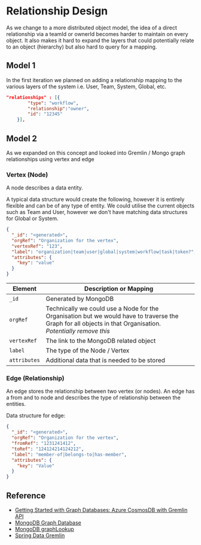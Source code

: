 # Relationship Design

As we change to a more distributed object model, the idea of a direct relationship via a teamId or ownerId becomes harder to maintain on every object. It also makes it hard to expand the layers that could potentially relate to an object (hierarchy) but also hard to query for a mapping.

## Model 1

In the first iteration we planned on adding a relationship mapping to the various layers of the system i.e. User, Team, System, Global, etc.

```json
"relationships" : [{
        "type": "workflow",
        "relationship":"owner",
        "id": "12345"
    }],
```

## Model 2

As we expanded on this concept and looked into Gremlin / Mongo graph relationships using vertex and edge

### Vertex (Node)

A node describes a data entity.

A typical data structure would create the following, however it is entirely flexible and can be of any type of entity. We could utilise the current objects such as Team and User, however we don't have matching data structures for Global or System.

```json
{
  "_id": "<generated>",
  "orgRef": "Organization for the vertex",
  "vertexRef": "123",
  "label": "organization|team|user|global|system|workflow|task|token?",
  "attributes": {
    "key": "value"
  }
}
```

| Element      | Description or Mapping                                                                                                                                       |
| ------------ | ------------------------------------------------------------------------------------------------------------------------------------------------------------ |
| `_id`        | Generated by MongoDB                                                                                                                                         |
| `orgRef`     | Technically we could use a Node for the Organisation but we would have to traverse the Graph for all objects in that Organisation. _Potentially remove this_ |
| `vertexRef`  | The link to the MongoDB related object                                                                                                                       |
| `label`      | The type of the Node / Vertex                                                                                                                                |
| `attributes` | Additional data that is needed to be stored                                                                                                                  |

### Edge (Relationship)

An edge stores the relationship between two vertex (or nodes). An edge has a from and to node and describes the type of relationship between the entities.

Data structure for edge:

```json
{
  "_id": "<generated>",
  "orgRef": "Organization for the vertex",
  "fromRef": "1231241412",
  "toRef": "124124214124212",
  "label": "member-of|belongs-to|has-member",
  "attributes": {
    "key": "Value"
  }
}
```

## Reference

- [Getting Started with Graph Databases: Azure CosmosDB with Gremlin API](https://itnext.io/getting-started-with-graph-databases-azure-cosmosdb-with-gremlin-api-and-python-80e57cbd1c5e)
- [MongoDB Graph Database](https://www.mongodb.com/databases/mongodb-graph-database)
- [MongoDB graphLookup](https://www.mongodb.com/docs/v4.4/reference/operator/aggregation/graphLookup/)
- [Spring Data Gremlin](https://github.com/gjrwebber/spring-data-gremlin)
